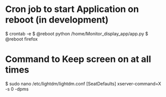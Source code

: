 # Cron job to start Application on reboot (in development)

$ crontab -e
$ @reboot python /home/Monitor_display_app/app.py
$ @reboot firefox

# Command to Keep screen on at all times

$ sudo nano /etc/lightdm/lightdm.conf
[SeatDefaults]
xserver-command=X -s 0 -dpms
